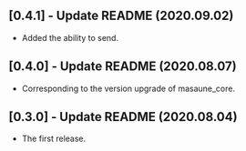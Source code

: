 ## [0.4.1] - Update README (2020.09.02)

* Added the ability to send.

## [0.4.0] - Update README (2020.08.07)

* Corresponding to the version upgrade of masaune_core.

## [0.3.0] - Update README (2020.08.04)

* The first release.
